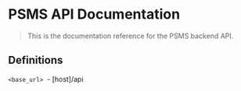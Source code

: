 # PSMS API Documentation

> This is the documentation reference for the PSMS backend API.

## Definitions

`<base_url>`  - [host]/api
